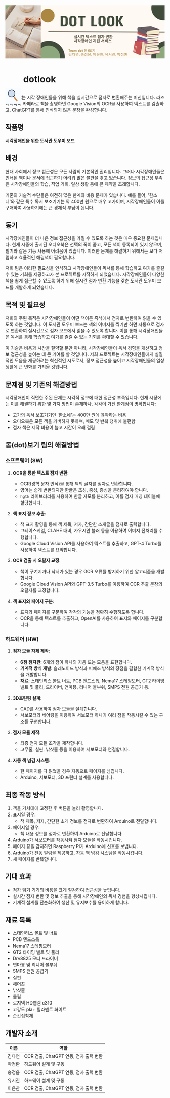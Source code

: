 <img src="./dotlook_banner.png" alt="Main Screen" />

# <img src="./dotlook_image.jpg" alt="magnifying_glass" style="vertical-align:middle; width:50px; height:50px; transform: translateY(50px);"> dotlook


**dotlook**는 시각 장애인들을 위해 책을 실시간으로 점자로 변환해주는 머신입니다. 라즈베리파이 카메라로 책을 촬영하면 Google Vision의 OCR을 사용하여 텍스트를 검출하고, ChatGPT를 통해 인식되지 않은 문장을 완성합니다.

## 작품명
**시각장애인을 위한 도서관 도우미 보드**


## 배경
현대 사회에서 정보 접근성은 모든 사람의 기본적인 권리입니다. 그러나 시각장애인들은 인쇄된 책이나 문서에 접근하기 어려워 많은 불편을 겪고 있습니다. 정보의 접근성 부족은 시각장애인들의 학습, 직업 기회, 일상 생활 등에 큰 제약을 초래합니다.

기존의 기술적 수단들은 여전히 많은 한계와 비용 문제가 있습니다. 예를 들어, '한소네'와 같은 특수 독서 보조기기는 약 400만 원으로 매우 고가이며, 시각장애인들이 이를 구매하여 사용하기에는 큰 경제적 부담이 됩니다.


## 동기
시각장애인들이 더 나은 정보 접근성을 가질 수 있도록 하는 것은 매우 중요한 문제입니다. 현재 시중에 출시된 오디오북은 선택의 폭이 좁고, 모든 책이 등록되어 있지 않으며, 필기와 같은 기능 사용에 어려움이 있습니다. 이러한 문제를 해결하기 위해서는 보다 저렴하고 효율적인 해결책이 필요합니다.

저희 팀은 이러한 필요성을 인식하고 시각장애인들이 독서를 통해 학습하고 여가를 즐길 수 있는 기회를 제공하고자 본 프로젝트를 시작하게 되었습니다. 시각장애인들이 다양한 책을 쉽게 접근할 수 있도록 하기 위해 실시간 점자 변환 기능을 갖춘 도서관 도우미 보드를 개발하게 되었습니다.


## 목적 및 필요성
저희의 주된 목적은 시각장애인들이 어떤 책이든 즉석에서 점자로 변환하여 읽을 수 있도록 하는 것입니다. 이 도서관 도우미 보드는 책의 이미지를 찍기만 하면 자동으로 점자로 변환하여 실시간으로 점자 보드에서 읽을 수 있도록 합니다. 이를 통해 시각장애인들은 독서를 통해 학습하고 여가를 즐길 수 있는 기회를 확대할 수 있습니다.

이 기술은 비용과 시간을 절약할 뿐만 아니라, 시각장애인들이 독서 경험을 개선하고 정보 접근성을 높이는 데 큰 기여를 할 것입니다. 저희 프로젝트는 시각장애인들에게 실질적인 도움을 제공하려는 혁신적인 시도로서, 정보 접근성을 높이고 시각장애인들의 일상 생활에 큰 변화를 가져올 것입니다.


## 문제점 및 기존의 해결방법
시각장애인이 직면한 주된 문제는 시각적 정보에 대한 접근성 부족입니다. 현재 시장에는 이를 해결하기 위한 몇 가지 방법이 존재하나, 각각이 가진 한계점이 명확합니다:
- 고가의 독서 보조기기인 '한소네'는 400만 원에 육박하는 비용
- 오디오북은 모든 책을 커버하지 못하며, 메모 및 반복 청취에 불편함
- 점자 책은 제작 비용이 높고 시간이 오래 걸림


## 돋(dot)보기 팀의 해결방법
### 소프트웨어 (SW)
1. **OCR을 통한 텍스트 점자 변환**:
    - OCR(광학 문자 인식)을 통해 책의 글자를 점자로 변환합니다.
    - 영어는 쉽게 변환되지만 한글은 초성, 중성, 종성을 분리하여야 합니다.
    - `hgtk` 라이브러리를 사용하여 한글 자모를 분리하고, 이를 점자 매칭 테이블에 할당합니다.

2. **책 표지 정보 추출**:
    - 책 표지 촬영을 통해 책 제목, 저자, 간단한 소개글을 점자로 출력합니다.
    - 그레이스케일, CLAHE 대비, 가우시안 블러 등을 이용하여 이미지 전처리를 수행합니다.
    - Google Cloud Vision API를 사용하여 텍스트를 추출하고, GPT-4 Turbo를 사용하여 텍스트를 요약합니다.

3. **OCR 검출 시 오탈자 교정**:
    - 책이 구겨지거나 낙서가 있는 경우 OCR 오류를 방지하기 위한 알고리즘을 개발합니다.
    - Google Cloud Vision API와 GPT-3.5 Turbo를 이용하여 OCR 추출 문장의 오탈자를 교정합니다.

4. **책 표지와 페이지 구분**:
    - 표지와 페이지를 구분하여 각각의 기능을 정확히 수행하도록 합니다.
    - OCR을 통해 텍스트를 추출하고, OpenAI를 사용하여 표지와 페이지를 구분합니다.

### 하드웨어 (HW)
1. **점자 모듈 자체 제작**:
    - **6점 점자판**: 6개의 점이 하나의 자음 또는 모음을 표현합니다.
    - **기계적 방식 개발**: 솔레노이드 방식과 피에조 방식의 장점을 결합한 기계적 방식을 개발합니다.
    - **재료**: 스테인리스 볼트 너트, PCB 엔드스톱, Nema17 스테핑모터, GT2 타이밍 벨트 및 풀리, 드라이버, 연마봉, 리니어 볼부쉬, SMPS 전원 공급기 등.

2. **3D프린팅 설계**:
    - CAD를 사용하여 점자 모듈을 설계합니다.
    - 서보모터와 베어링을 이용하여 서보모터 하나가 여러 점을 작동시킬 수 있는 구조를 구현합니다.

3. **점자 모듈 제작**:
    - 최종 점자 모듈 조각을 제작합니다.
    - 고무줄, 실핀, 낚싯줄 등을 이용하여 서보모터와 연결합니다.

4. **자동 책 넘김 시스템**:
    - 한 페이지를 다 읽었을 경우 자동으로 페이지를 넘깁니다.
    - Arduino, 서보모터, 3D 프린터 설계를 사용합니다.

## 최종 작동 방식
1. 책을 거치대에 고정한 후 버튼을 눌러 촬영합니다.
2. 표지일 경우:
    - 책 제목, 저자, 간단한 소개 정보를 점자로 변환하여 Arduino로 전달합니다.
3. 페이지일 경우:
    - 책 내용 정보를 점자로 변환하여 Arduino로 전달합니다.
4. Arduino가 서보모터를 작동시켜 점자 모듈을 작동시킵니다.
5. 페이지 끝을 감지하면 Raspberry Pi가 Arduino에 신호를 보냅니다.
6. Arduino가 진동 알림을 제공하고, 자동 책 넘김 시스템을 작동시킵니다.
7. 새 페이지를 반복합니다.

## 기대 효과
- 점자 읽기 기기의 비용을 크게 절감하여 접근성을 높입니다.
- 실시간 점자 변환 및 정보 추출을 통해 시각장애인의 독서 경험을 향상시킵니다.
- 기계적 설계를 단순화하여 생산 및 유지보수를 용이하게 합니다.

## 재료 목록
- 스테인리스 볼트 및 너트
- PCB 엔드스톱
- Nema17 스테핑모터
- GT2 타이밍 벨트 및 풀리
- Drv8825 모터 드라이버
- 연마봉 및 리니어 볼부쉬
- SMPS 전원 공급기
- 실핀
- 헤어끈
- 낚싯줄
- 클립
- 로지텍 HD웹캠 c310
- 고강도 pla+ 필라멘트 화이트
- 순간접착제

## 개발자 소개

| **이름**     | **역할**                                  |
|--------------|--------------------------------------------|
| 김다연       | OCR 검출, ChatGPT 연동, 점자 출력 변환      |
| 박정환       | 하드웨어 설계 및 구동                      |
| 송정윤       | OCR 검출, ChatGPT 연동, 점자 출력 변환      |
| 유서진       | 하드웨어 설계 및 구동                      |
| 이은찬       | OCR 검출, ChatGPT 연동, 점자 출력 변환      |
